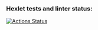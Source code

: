 ### Hexlet tests and linter status:
[![Actions Status](https://github.com/reshetovsn/java-project-78/workflows/hexlet-check/badge.svg)](https://github.com/reshetovsn/java-project-78/actions)